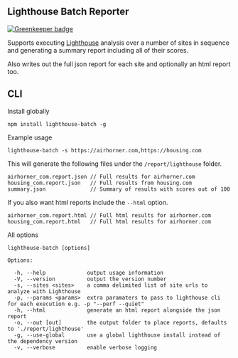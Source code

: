 ## Lighthouse Batch Reporter

[![Greenkeeper badge](https://badges.greenkeeper.io/mikestead/lighthouse-batch.svg)](https://greenkeeper.io/)

Supports executing [Lighthouse](https://developers.google.com/web/tools/lighthouse) analysis over a number of sites in sequence and
generating a summary report including all of their scores.

Also writes out the full json report for each site and optionally an html report too.

## CLI

Install globally

    npm install lighthouse-batch -g

Example usage

    lighthouse-batch -s https://airhorner.com,https://housing.com

This will generate the following files under the `/report/lighthouse` folder.

    airhorner_com.report.json // Full results for airhorner.com
    housing_com.report.json   // Full results from housing.com
    summary.json              // Summary of results with scores out of 100  

If you also want html reports include the `--html` option.

    airhorner_com.report.html // Full html results for airhorner.com
    housing_com.report.html   // Full html results for airhorner.com

All options

    lighthouse-batch [options]

    Options:

      -h, --help             output usage information
      -V, --version          output the version number
      -s, --sites <sites>    a comma delimited list of site urls to analyze with Lighthouse
      -p, --params <params>  extra paramaters to pass to lighthouse cli for each execution e.g. -p "--perf --quiet"
      -h, --html             generate an html report alongside the json report
      -o, --out [out]        the output folder to place reports, defaults to './report/lighthouse'
      -g, --use-global       use a global lighthouse install instead of the dependency version
      -v, --verbose          enable verbose logging
